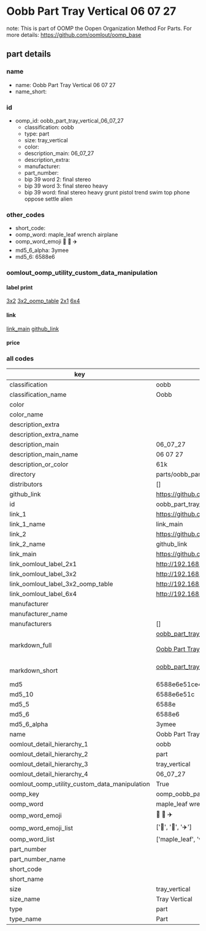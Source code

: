 # Oobb Part Tray Vertical 06 07 27  

note: This is part of OOMP the Oopen Organization Method For Parts. For more details: https://github.com/oomlout/oomp_base

##  part details





### name
* name: Oobb Part Tray Vertical 06 07 27
* name_short: 
### id
* oomp_id: oobb_part_tray_vertical_06_07_27
  * classification: oobb
  * type: part
  * size: tray_vertical
  * color: 
  * description_main: 06_07_27
  * description_extra: 
  * manufacturer: 
  * part_number: 
  * bip 39 word 2: final stereo
  * bip 39 word 3: final stereo heavy
  * bip 39 word: final stereo heavy grunt pistol trend swim top phone oppose settle alien

### other_codes
* short_code: 
* oomp_word: maple_leaf wrench airplane
* oomp_word_emoji :maple_leaf: :wrench: :airplane:
* md5_6_alpha: 3ymee
* md5_6: 6588e6






### oomlout_oomp_utility_custom_data_manipulation
#### label print
[3x2](http://192.168.1.245:1112/?label=oomp%203ymee)
[3x2_oomp_table](http://192.168.1.107:1112/?label=oomp%203ymee)
[2x1](http://192.168.1.242:1112/?label=oomp%203ymee)
[6x4](http://192.168.1.55:1112/?label=oomp%203ymee)    

#### link

[link_main](https://github.com/oomlout/oomlout_oomp_current_version_messy/tree/main/parts/oobb_part_tray_vertical_06_07_27) [github_link](https://github.com/oomlout/oomlout_oomp_part_src/tree/main/parts/oobb_part_tray_vertical_06_07_27)                             

#### price







### all codes 
| key | value |  
| --- | --- |  
| classification | oobb |  
| classification_name | Oobb |  
| color |  |  
| color_name |  |  
| description_extra |  |  
| description_extra_name |  |  
| description_main | 06_07_27 |  
| description_main_name | 06 07 27 |  
| description_or_color | 61k |  
| directory | parts/oobb_part_tray_vertical_06_07_27 |  
| distributors | [] |  
| github_link | https://github.com/oomlout/oomlout_oomp_part_src/tree/main/parts/oobb_part_tray_vertical_06_07_27 |  
| id | oobb_part_tray_vertical_06_07_27 |  
| link_1 | https://github.com/oomlout/oomlout_oomp_current_version_messy/tree/main/parts/oobb_part_tray_vertical_06_07_27 |  
| link_1_name | link_main |  
| link_2 | https://github.com/oomlout/oomlout_oomp_part_src/tree/main/parts/oobb_part_tray_vertical_06_07_27 |  
| link_2_name | github_link |  
| link_main | https://github.com/oomlout/oomlout_oomp_current_version_messy/tree/main/parts/oobb_part_tray_vertical_06_07_27 |  
| link_oomlout_label_2x1 | http://192.168.1.242:1112/?label=oomp%203ymee |  
| link_oomlout_label_3x2 | http://192.168.1.245:1112/?label=oomp%203ymee |  
| link_oomlout_label_3x2_oomp_table | http://192.168.1.107:1112/?label=oomp%203ymee |  
| link_oomlout_label_6x4 | http://192.168.1.55:1112/?label=oomp%203ymee |  
| manufacturer |  |  
| manufacturer_name |  |  
| manufacturers | [] |  
| markdown_full | [oobb_part_tray_vertical_06_07_27](https://github.com/oomlout/oomlout_oomp_current_version_messy/tree/main/parts/oobb_part_tray_vertical_06_07_27)<br>[](https://github.com/oomlout/oomlout_oomp_current_version_messy/tree/main/parts/oobb_part_tray_vertical_06_07_27)<br>[Oobb Part Tray Vertical 06 07 27](https://github.com/oomlout/oomlout_oomp_current_version_messy/tree/main/parts/oobb_part_tray_vertical_06_07_27)<br><br> |  
| markdown_short | [oobb_part_tray_vertical_06_07_27](https://github.com/oomlout/oomlout_oomp_current_version_messy/tree/main/parts/oobb_part_tray_vertical_06_07_27)<br><br> |  
| md5 | 6588e6e51ce4fb7fa052b672d4f562b4 |  
| md5_10 | 6588e6e51c |  
| md5_5 | 6588e |  
| md5_6 | 6588e6 |  
| md5_6_alpha | 3ymee |  
| name | Oobb Part Tray Vertical 06 07 27 |  
| oomlout_detail_hierarchy_1 | oobb |  
| oomlout_detail_hierarchy_2 | part |  
| oomlout_detail_hierarchy_3 | tray_vertical |  
| oomlout_detail_hierarchy_4 | 06_07_27 |  
| oomlout_oomp_utility_custom_data_manipulation | True |  
| oomp_key | oomp_oobb_part_tray_vertical_06_07_27 |  
| oomp_word | maple_leaf wrench airplane |  
| oomp_word_emoji | :maple_leaf: :wrench: :airplane: |  
| oomp_word_emoji_list | [':maple_leaf:', ':wrench:', ':airplane:'] |  
| oomp_word_list | ['maple_leaf', 'wrench', 'airplane'] |  
| part_number |  |  
| part_number_name |  |  
| short_code |  |  
| short_name |  |  
| size | tray_vertical |  
| size_name | Tray Vertical |  
| type | part |  
| type_name | Part |  
